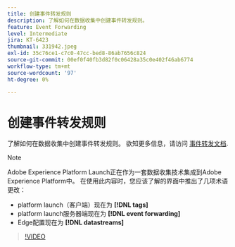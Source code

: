 ```yaml
---
title: 创建事件转发规则
description: 了解如何在数据收集中创建事件转发规则。
feature: Event Forwarding
level: Intermediate
jira: KT-6423
thumbnail: 331942.jpeg
exl-id: 35c76ce1-c7c0-47cc-bed8-86ab7656c824
source-git-commit: 00ef0f40fb3d82f0c06428a35c0e402f46ab6774
workflow-type: tm+mt
source-wordcount: '97'
ht-degree: 0%

---
```


# 创建事件转发规则

了解如何在数据收集中创建事件转发规则。 欲知更多信息，请访问 [事件转发文档](https://experienceleague.adobe.com/docs/experience-platform/tags/event-forwarding/overview.html).

>[!NOTE]
>
>Adobe Experience Platform Launch正在作为一套数据收集技术集成到Adobe Experience Platform中。 在使用此内容时，您应该了解的界面中推出了几项术语更改：
>
> * platform launch（客户端）现在为 **[!DNL tags]**
> * platform launch服务器端现在为 **[!DNL event forwarding]**
> * Edge配置现在为 **[!DNL datastreams]**

>[!VIDEO](https://video.tv.adobe.com/v/331942?learn=on)
